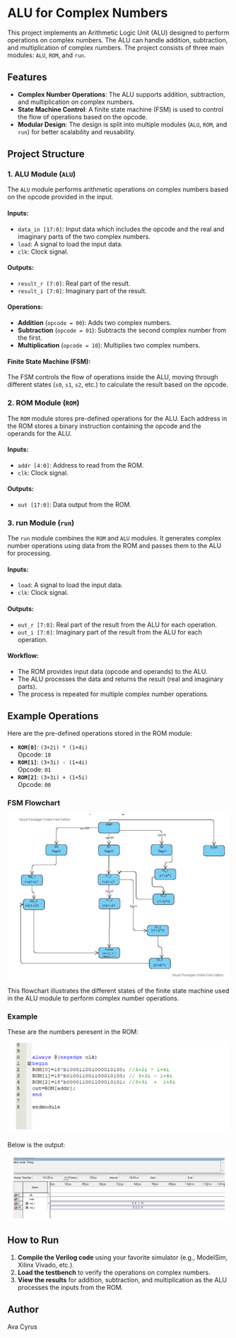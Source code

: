 # ALU for Complex Numbers

This project implements an Arithmetic Logic Unit (ALU) designed to perform operations on complex numbers. The ALU can handle addition, subtraction, and multiplication of complex numbers. The project consists of three main modules: `ALU`, `ROM`, and `run`.

## Features

- **Complex Number Operations**: The ALU supports addition, subtraction, and multiplication on complex numbers.
- **State Machine Control**: A finite state machine (FSM) is used to control the flow of operations based on the opcode.
- **Modular Design**: The design is split into multiple modules (`ALU`, `ROM`, and `run`) for better scalability and reusability.

## Project Structure

### 1. ALU Module (`ALU`)

The `ALU` module performs arithmetic operations on complex numbers based on the opcode provided in the input.

#### Inputs:
- `data_in [17:0]`: Input data which includes the opcode and the real and imaginary parts of the two complex numbers.
- `load`: A signal to load the input data.
- `clk`: Clock signal.

#### Outputs:
- `result_r [7:0]`: Real part of the result.
- `result_i [7:0]`: Imaginary part of the result.

#### Operations:
- **Addition** (`opcode = 00`): Adds two complex numbers.
- **Subtraction** (`opcode = 01`): Subtracts the second complex number from the first.
- **Multiplication** (`opcode = 10`): Multiplies two complex numbers.

#### Finite State Machine (FSM):
The FSM controls the flow of operations inside the ALU, moving through different states (`s0`, `s1`, `s2`, etc.) to calculate the result based on the opcode.

### 2. ROM Module (`ROM`)

The `ROM` module stores pre-defined operations for the ALU. Each address in the ROM stores a binary instruction containing the opcode and the operands for the ALU.

#### Inputs:
- `addr [4:0]`: Address to read from the ROM.
- `clk`: Clock signal.

#### Outputs:
- `out [17:0]`: Data output from the ROM.

### 3. run Module (`run`)

The `run` module combines the `ROM` and `ALU` modules. It generates complex number operations using data from the ROM and passes them to the ALU for processing.

#### Inputs:
- `load`: A signal to load the input data.
- `clk`: Clock signal.

#### Outputs:
- `out_r [7:0]`: Real part of the result from the ALU for each operation.
- `out_i [7:0]`: Imaginary part of the result from the ALU for each operation.

#### Workflow:
- The ROM provides input data (opcode and operands) to the ALU.
- The ALU processes the data and returns the result (real and imaginary parts).
- The process is repeated for multiple complex number operations.

## Example Operations

Here are the pre-defined operations stored in the ROM module:

- **`ROM[0]`**: `(3+2i) * (1+4i)`  
  Opcode: `10`
- **`ROM[1]`**: `(3+3i) - (1+4i)`  
  Opcode: `01`
- **`ROM[2]`**: `(3+3i) + (1+5i)`  
  Opcode: `00`

### FSM Flowchart

![FSM Flowchart](images/fsm_flowchart.png)

This flowchart illustrates the different states of the finite state machine used in the ALU module to perform complex number operations.

### Example

These are the numbers peresent in the ROM:

![ALU Addition](images/ex.png)

Below is the output:

![ALU Multiplication](images/out.png)

## How to Run

1. **Compile the Verilog code** using your favorite simulator (e.g., ModelSim, Xilinx Vivado, etc.).
2. **Load the testbench** to verify the operations on complex numbers.
3. **View the results** for addition, subtraction, and multiplication as the ALU processes the inputs from the ROM.

## Author

Ava Cyrus

